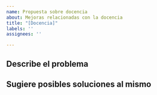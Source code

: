 ```yaml
---
name: Propuesta sobre docencia
about: Mejoras relacionadas con la docencia
title: "[Docencia]"
labels: ''
assignees: ''

---
```


## Describe el problema

## Sugiere posibles soluciones al mismo
